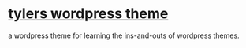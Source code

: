 # [tylers wordpress theme](https://github.com/tyler-vs/tylers-wordpress-theme)

a wordpress theme for learning the ins-and-outs of wordpress themes.

